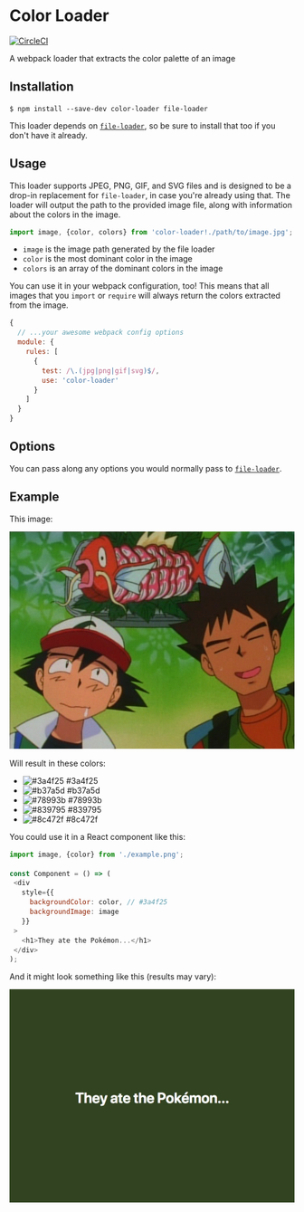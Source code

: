 # Color Loader

[![CircleCI](https://circleci.com/gh/trevorblades/color-loader.svg?style=shield)](https://circleci.com/gh/trevorblades/color-loader)

A webpack loader that extracts the color palette of an image

## Installation

```shell
$ npm install --save-dev color-loader file-loader
```

This loader depends on [`file-loader`](https://github.com/webpack-contrib/file-loader), so be sure to install that too if you don't have it already.

## Usage

This loader supports JPEG, PNG, GIF, and SVG files and is designed to be a drop-in replacement for `file-loader`, in case you're already using that. The loader will output the path to the provided image file, along with information about the colors in the image.

```js
import image, {color, colors} from 'color-loader!./path/to/image.jpg';
```

 - `image` is the image path generated by the file loader
 - `color` is the most dominant color in the image
 - `colors` is an array of the dominant colors in the image

You can use it in your webpack configuration, too! This means that all images that you `import` or `require` will always return the colors extracted from the image.

```js
{
  // ...your awesome webpack config options
  module: {
    rules: [
      {
        test: /\.(jpg|png|gif|svg)$/,
        use: 'color-loader'
      }
    ]
  }
}
```

## Options

You can pass along any options you would normally pass to [`file-loader`](https://github.com/webpack-contrib/file-loader).

## Example

This image:

![example image](https://raw.githubusercontent.com/trevorblades/color-loader/master/example.png)

Will result in these colors:
 - ![#3a4f25](https://placehold.it/24/3a4f25/000000?text=+) #3a4f25
 - ![#b37a5d](https://placehold.it/24/b37a5d/000000?text=+) #b37a5d
 - ![#78993b](https://placehold.it/24/78993b/000000?text=+) #78993b
 - ![#839795](https://placehold.it/24/839795/000000?text=+) #839795
 - ![#8c472f](https://placehold.it/24/8c472f/000000?text=+) #8c472f

 You could use it in a React component like this:

 ```js
import image, {color} from './example.png';

const Component = () => (
  <div
    style={{
      backgroundColor: color, // #3a4f25
      backgroundImage: image
    }}
  >
    <h1>They ate the Pokémon...</h1>
  </div>
);
 ```
 
 And it might look something like this (results may vary):
 
 ![example gif](https://raw.githubusercontent.com/trevorblades/color-loader/master/example.gif)
